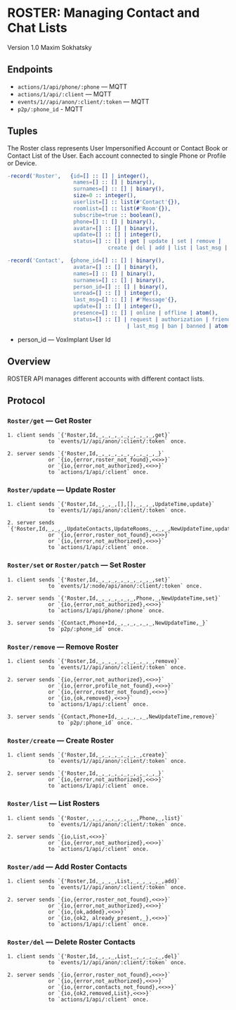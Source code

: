 ROSTER: Managing Contact and Chat Lists
=======================================

Version 1.0 Maxim Sokhatsky

Endpoints
--------

* `actions/1/api/phone/:phone` — MQTT
* `actions/1/api/:client` — MQTT
* `events/1//api/anon/:client/:token` — MQTT
* `p2p/:phone_id` - MQTT

Tuples
------

The Roster class represents User Impersonified Account or
Contact Book or Contact List of the User. Each account connected to single
Phone or Profile or Device.

```erlang
-record('Roster',   {id=[] :: [] | integer(),
                     names=[] :: [] | binary(),
                     surnames=[] :: [] | binary(),
                     size=0 :: integer(),
                     userlist=[] :: list(#'Contact'{}),
                     roomlist=[] :: list(#'Room'{}),
                     subscribe=true :: boolean(),
                     phone=[] :: [] | binary(),
                     avatar=[] :: [] | binary(),
                     update=[] :: [] | integer(),
                     status=[] :: [] | get | update | set | remove |
                                create | del | add | list | last_msg | atom()}).
```

```erlang
-record('Contact',  {phone_id=[] :: [] | binary(),
                     avatar=[] :: [] | binary(),
                     names=[] :: [] | binary(),
                     surnames=[] :: [] | binary(),
                     person_id=[] :: [] | binary(),
                     unread=[] :: [] | integer(),
                     last_msg=[] :: [] | #'Message'{},
                     update=[] :: [] | integer(),
                     presence=[] :: [] | online | offline | atom(),
                     status=[] :: [] | request | authorization | friend
                                      | last_msg | ban | banned | atom()}).
```

* person_id — VoxImplant User Id

Overview
--------

ROSTER API manages different accounts with different contact lists.

Protocol
--------

### `Roster/get` — Get Roster

```
1. client sends `{'Roster,Id,_,_,_,_,_,_,_,_,_,get}`
             to `events/1//api/anon/:client/:token` once.
```

```
2. server sends `{'Roster,Id,_,_,_,_,_,_,_,_,_,_}`
             or `{io,{error,roster_not_found},<<>>}`
             or `{io,{error,not_authorized},<<>>}`
             to `actions/1/api/:client` once.
```

### `Roster/update` — Update Roster

```
1. client sends `{'Roster,Id,_,_,_,[],[],_,_,_,UpdateTime,update}`
             to `events/1//api/anon/:client/:token` once.
```

```
2. server sends `{'Roster,Id,_,_,_,UpdateContacts,UpdateRooms,_,_,_,NewUpdateTime,update}`
             or `{io,{error,roster_not_found},<<>>}`
             or `{io,{error,not_authorized},<<>>}`
             to `actions/1/api/:client` once.
```

### `Roster/set` or `Roster/patch` — Set Roster

```
1. client sends `{'Roster,Id,_,_,_,_,_,_,_,_,_,set}`
             to `events/1/:node/api/anon/:client/:token` once.
```

```
2. server sends `{'Roster,Id,_,_,_,_,_,_,Phone,_,NewUpdateTime,set}`
             or `{io,{error,not_authorized},<<>>}`
             to `actions/1/api/phone/:phone` once.
```

```
3. server sends `{Contact,Phone+Id,_,_,_,_,_,_,NewUpdateTime,_}`
             to `p2p/:phone_id` once.
```

### `Roster/remove` — Remove Roster

```
1. client sends `{'Roster,Id,_,_,_,_,_,_,_,_,_,remove}`
             to `events/1//api/anon/:client/:token` once.
```

```
2. server sends `{io,{error,not_authorized},<<>>}`
             or `{io,{error,profile_not_found},<<>>}`
             or `{io,{error,roster_not_found},<<>>}`
             or `{io,{ok,removed},<<>>}`
             to `actions/1/api/:client` once.
```

```
3. server sends `{Contact,Phone+Id,_,_,_,_,_,NewUpdateTime,remove}`
                to `p2p/:phone_id` once.
```

### `Roster/create` — Create Roster

```
1. client sends `{'Roster,Id,_,_,_,_,_,_,_,create}`
             to `events/1//api/anon/:client/:token` once.
```

```
2. server sends `{'Roster,Id,_,_,_,_,_,_,_,_,_,_}`
             or `{io,{error,not_authorized},<<>>}`
             to `actions/1/api/:client` once.
```

### `Roster/list` — List Rosters

```
1. client sends `{'Roster,_,_,_,_,_,_,_,_,Phone,_,list}`
             to `events/1//api/anon/:client/:token` once.
```

```
2. server sends `{io,List,<<>>}`
             or `{io,{error,not_authorized},<<>>}`
             to `actions/1/api/:client` once.
```

### `Roster/add` — Add Roster Contacts

```
1. client sends `{'Roster,Id,_,_,_,List,_,_,_,_,_,add}`
             to `events/1//api/anon/:client/:token` once.
```

```
2. server sends `{io,{error,roster_not_found},<<>>}`
             or `{io,{error,not_authorized},<<>>}`
             or `{io,{ok,added},<<>>}`
             or `{io,{ok2, already_present,_},<<>>}`
             to `actions/1/api/:client` once.
```

### `Roster/del` — Delete Roster Contacts

```
1. client sends `{'Roster,Id,_,_,_,List,_,_,_,_,_,del}`
             to `events/1//api/anon/:client/:token` once.
```

```
2. server sends `{io,{error,roster_not_found},<<>>}`
             or `{io,{error,not_authorized},<<>>}`
             or `{io,{error,contacts_not_found},<<>>}`
             or `{io,{ok2,removed,List},<<>>}`
             to `actions/1/api/:client` once.
```
